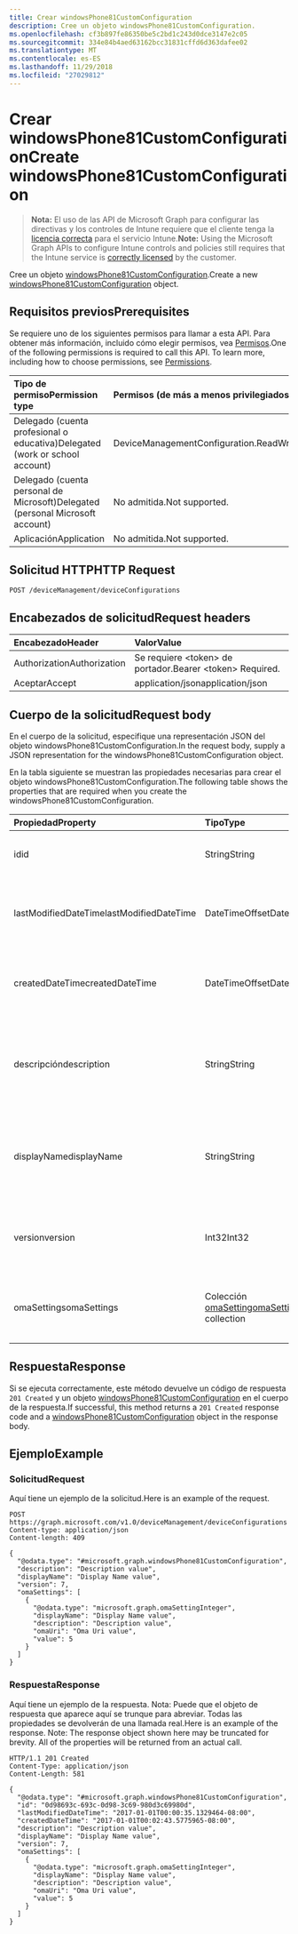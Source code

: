 ```yaml
---
title: Crear windowsPhone81CustomConfiguration
description: Cree un objeto windowsPhone81CustomConfiguration.
ms.openlocfilehash: cf3b897fe86350be5c2bd1c243d0dce3147e2c05
ms.sourcegitcommit: 334e84b4aed63162bcc31831cffd6d363dafee02
ms.translationtype: MT
ms.contentlocale: es-ES
ms.lasthandoff: 11/29/2018
ms.locfileid: "27029812"
---
```

# <a name="create-windowsphone81customconfiguration"></a><span data-ttu-id="332a7-103">Crear windowsPhone81CustomConfiguration</span><span class="sxs-lookup"><span data-stu-id="332a7-103">Create windowsPhone81CustomConfiguration</span></span>

> <span data-ttu-id="332a7-104">**Nota:** El uso de las API de Microsoft Graph para configurar las directivas y los controles de Intune requiere que el cliente tenga la [licencia correcta](https://go.microsoft.com/fwlink/?linkid=839381) para el servicio Intune.</span><span class="sxs-lookup"><span data-stu-id="332a7-104">**Note:** Using the Microsoft Graph APIs to configure Intune controls and policies still requires that the Intune service is [correctly licensed](https://go.microsoft.com/fwlink/?linkid=839381) by the customer.</span></span>

<span data-ttu-id="332a7-105">Cree un objeto [windowsPhone81CustomConfiguration](../resources/intune-deviceconfig-windowsphone81customconfiguration.md).</span><span class="sxs-lookup"><span data-stu-id="332a7-105">Create a new [windowsPhone81CustomConfiguration](../resources/intune-deviceconfig-windowsphone81customconfiguration.md) object.</span></span>
## <a name="prerequisites"></a><span data-ttu-id="332a7-106">Requisitos previos</span><span class="sxs-lookup"><span data-stu-id="332a7-106">Prerequisites</span></span>
<span data-ttu-id="332a7-p101">Se requiere uno de los siguientes permisos para llamar a esta API. Para obtener más información, incluido cómo elegir permisos, vea [Permisos](/graph/permissions-reference).</span><span class="sxs-lookup"><span data-stu-id="332a7-p101">One of the following permissions is required to call this API. To learn more, including how to choose permissions, see [Permissions](/graph/permissions-reference).</span></span>

|<span data-ttu-id="332a7-109">Tipo de permiso</span><span class="sxs-lookup"><span data-stu-id="332a7-109">Permission type</span></span>|<span data-ttu-id="332a7-110">Permisos (de más a menos privilegiados)</span><span class="sxs-lookup"><span data-stu-id="332a7-110">Permissions (from most to least privileged)</span></span>|
|:---|:---|
|<span data-ttu-id="332a7-111">Delegado (cuenta profesional o educativa)</span><span class="sxs-lookup"><span data-stu-id="332a7-111">Delegated (work or school account)</span></span>|<span data-ttu-id="332a7-112">DeviceManagementConfiguration.ReadWrite.All</span><span class="sxs-lookup"><span data-stu-id="332a7-112">DeviceManagementConfiguration.ReadWrite.All</span></span>|
|<span data-ttu-id="332a7-113">Delegado (cuenta personal de Microsoft)</span><span class="sxs-lookup"><span data-stu-id="332a7-113">Delegated (personal Microsoft account)</span></span>|<span data-ttu-id="332a7-114">No admitida.</span><span class="sxs-lookup"><span data-stu-id="332a7-114">Not supported.</span></span>|
|<span data-ttu-id="332a7-115">Aplicación</span><span class="sxs-lookup"><span data-stu-id="332a7-115">Application</span></span>|<span data-ttu-id="332a7-116">No admitida.</span><span class="sxs-lookup"><span data-stu-id="332a7-116">Not supported.</span></span>|

## <a name="http-request"></a><span data-ttu-id="332a7-117">Solicitud HTTP</span><span class="sxs-lookup"><span data-stu-id="332a7-117">HTTP Request</span></span>
<!-- {
  "blockType": "ignored"
}
-->
``` http
POST /deviceManagement/deviceConfigurations
```

## <a name="request-headers"></a><span data-ttu-id="332a7-118">Encabezados de solicitud</span><span class="sxs-lookup"><span data-stu-id="332a7-118">Request headers</span></span>
|<span data-ttu-id="332a7-119">Encabezado</span><span class="sxs-lookup"><span data-stu-id="332a7-119">Header</span></span>|<span data-ttu-id="332a7-120">Valor</span><span class="sxs-lookup"><span data-stu-id="332a7-120">Value</span></span>|
|:---|:---|
|<span data-ttu-id="332a7-121">Authorization</span><span class="sxs-lookup"><span data-stu-id="332a7-121">Authorization</span></span>|<span data-ttu-id="332a7-122">Se requiere &lt;token&gt; de portador.</span><span class="sxs-lookup"><span data-stu-id="332a7-122">Bearer &lt;token&gt; Required.</span></span>|
|<span data-ttu-id="332a7-123">Aceptar</span><span class="sxs-lookup"><span data-stu-id="332a7-123">Accept</span></span>|<span data-ttu-id="332a7-124">application/json</span><span class="sxs-lookup"><span data-stu-id="332a7-124">application/json</span></span>|

## <a name="request-body"></a><span data-ttu-id="332a7-125">Cuerpo de la solicitud</span><span class="sxs-lookup"><span data-stu-id="332a7-125">Request body</span></span>
<span data-ttu-id="332a7-126">En el cuerpo de la solicitud, especifique una representación JSON del objeto windowsPhone81CustomConfiguration.</span><span class="sxs-lookup"><span data-stu-id="332a7-126">In the request body, supply a JSON representation for the windowsPhone81CustomConfiguration object.</span></span>

<span data-ttu-id="332a7-127">En la tabla siguiente se muestran las propiedades necesarias para crear el objeto windowsPhone81CustomConfiguration.</span><span class="sxs-lookup"><span data-stu-id="332a7-127">The following table shows the properties that are required when you create the windowsPhone81CustomConfiguration.</span></span>

|<span data-ttu-id="332a7-128">Propiedad</span><span class="sxs-lookup"><span data-stu-id="332a7-128">Property</span></span>|<span data-ttu-id="332a7-129">Tipo</span><span class="sxs-lookup"><span data-stu-id="332a7-129">Type</span></span>|<span data-ttu-id="332a7-130">Descripción</span><span class="sxs-lookup"><span data-stu-id="332a7-130">Description</span></span>|
|:---|:---|:---|
|<span data-ttu-id="332a7-131">id</span><span class="sxs-lookup"><span data-stu-id="332a7-131">id</span></span>|<span data-ttu-id="332a7-132">String</span><span class="sxs-lookup"><span data-stu-id="332a7-132">String</span></span>|<span data-ttu-id="332a7-133">Clave de la entidad.</span><span class="sxs-lookup"><span data-stu-id="332a7-133">Key of the entity.</span></span> <span data-ttu-id="332a7-134">Heredado de [deviceConfiguration](../resources/intune-deviceconfig-deviceconfiguration.md)</span><span class="sxs-lookup"><span data-stu-id="332a7-134">Inherited from [deviceConfiguration](../resources/intune-deviceconfig-deviceconfiguration.md)</span></span>|
|<span data-ttu-id="332a7-135">lastModifiedDateTime</span><span class="sxs-lookup"><span data-stu-id="332a7-135">lastModifiedDateTime</span></span>|<span data-ttu-id="332a7-136">DateTimeOffset</span><span class="sxs-lookup"><span data-stu-id="332a7-136">DateTimeOffset</span></span>|<span data-ttu-id="332a7-137">Fecha y hora en la que se modificó el objeto por última vez.</span><span class="sxs-lookup"><span data-stu-id="332a7-137">DateTime the object was last modified.</span></span> <span data-ttu-id="332a7-138">Heredado de [deviceConfiguration](../resources/intune-deviceconfig-deviceconfiguration.md)</span><span class="sxs-lookup"><span data-stu-id="332a7-138">Inherited from [deviceConfiguration](../resources/intune-deviceconfig-deviceconfiguration.md)</span></span>|
|<span data-ttu-id="332a7-139">createdDateTime</span><span class="sxs-lookup"><span data-stu-id="332a7-139">createdDateTime</span></span>|<span data-ttu-id="332a7-140">DateTimeOffset</span><span class="sxs-lookup"><span data-stu-id="332a7-140">DateTimeOffset</span></span>|<span data-ttu-id="332a7-141">Fecha y hora en la que se creó el objeto.</span><span class="sxs-lookup"><span data-stu-id="332a7-141">DateTime the object was created.</span></span> <span data-ttu-id="332a7-142">Heredado de [deviceConfiguration](../resources/intune-deviceconfig-deviceconfiguration.md)</span><span class="sxs-lookup"><span data-stu-id="332a7-142">Inherited from [deviceConfiguration](../resources/intune-deviceconfig-deviceconfiguration.md)</span></span>|
|<span data-ttu-id="332a7-143">descripción</span><span class="sxs-lookup"><span data-stu-id="332a7-143">description</span></span>|<span data-ttu-id="332a7-144">String</span><span class="sxs-lookup"><span data-stu-id="332a7-144">String</span></span>|<span data-ttu-id="332a7-145">Descripción proporcionada por el administrador de la configuración del dispositivo.</span><span class="sxs-lookup"><span data-stu-id="332a7-145">Admin provided description of the Device Configuration.</span></span> <span data-ttu-id="332a7-146">Heredado de [deviceConfiguration](../resources/intune-deviceconfig-deviceconfiguration.md)</span><span class="sxs-lookup"><span data-stu-id="332a7-146">Inherited from [deviceConfiguration](../resources/intune-deviceconfig-deviceconfiguration.md)</span></span>|
|<span data-ttu-id="332a7-147">displayName</span><span class="sxs-lookup"><span data-stu-id="332a7-147">displayName</span></span>|<span data-ttu-id="332a7-148">String</span><span class="sxs-lookup"><span data-stu-id="332a7-148">String</span></span>|<span data-ttu-id="332a7-149">Nombre proporcionado por el administrador de la configuración del dispositivo.</span><span class="sxs-lookup"><span data-stu-id="332a7-149">Admin provided name of the device configuration.</span></span> <span data-ttu-id="332a7-150">Heredado de [deviceConfiguration](../resources/intune-deviceconfig-deviceconfiguration.md)</span><span class="sxs-lookup"><span data-stu-id="332a7-150">Inherited from [deviceConfiguration](../resources/intune-deviceconfig-deviceconfiguration.md)</span></span>|
|<span data-ttu-id="332a7-151">version</span><span class="sxs-lookup"><span data-stu-id="332a7-151">version</span></span>|<span data-ttu-id="332a7-152">Int32</span><span class="sxs-lookup"><span data-stu-id="332a7-152">Int32</span></span>|<span data-ttu-id="332a7-153">Versión de la configuración del dispositivo.</span><span class="sxs-lookup"><span data-stu-id="332a7-153">Version of the device configuration.</span></span> <span data-ttu-id="332a7-154">Heredado de [deviceConfiguration](../resources/intune-deviceconfig-deviceconfiguration.md)</span><span class="sxs-lookup"><span data-stu-id="332a7-154">Inherited from [deviceConfiguration](../resources/intune-deviceconfig-deviceconfiguration.md)</span></span>|
|<span data-ttu-id="332a7-155">omaSettings</span><span class="sxs-lookup"><span data-stu-id="332a7-155">omaSettings</span></span>|<span data-ttu-id="332a7-156">Colección [omaSetting](../resources/intune-deviceconfig-omasetting.md)</span><span class="sxs-lookup"><span data-stu-id="332a7-156">[omaSetting](../resources/intune-deviceconfig-omasetting.md) collection</span></span>|<span data-ttu-id="332a7-157">Configuración de OMA.</span><span class="sxs-lookup"><span data-stu-id="332a7-157">OMA settings.</span></span> <span data-ttu-id="332a7-158">Esta colección puede contener un máximo de 1000 elementos.</span><span class="sxs-lookup"><span data-stu-id="332a7-158">This collection can contain a maximum of 1000 elements.</span></span>|



## <a name="response"></a><span data-ttu-id="332a7-159">Respuesta</span><span class="sxs-lookup"><span data-stu-id="332a7-159">Response</span></span>
<span data-ttu-id="332a7-160">Si se ejecuta correctamente, este método devuelve un código de respuesta `201 Created` y un objeto [windowsPhone81CustomConfiguration](../resources/intune-deviceconfig-windowsphone81customconfiguration.md) en el cuerpo de la respuesta.</span><span class="sxs-lookup"><span data-stu-id="332a7-160">If successful, this method returns a `201 Created` response code and a [windowsPhone81CustomConfiguration](../resources/intune-deviceconfig-windowsphone81customconfiguration.md) object in the response body.</span></span>

## <a name="example"></a><span data-ttu-id="332a7-161">Ejemplo</span><span class="sxs-lookup"><span data-stu-id="332a7-161">Example</span></span>
### <a name="request"></a><span data-ttu-id="332a7-162">Solicitud</span><span class="sxs-lookup"><span data-stu-id="332a7-162">Request</span></span>
<span data-ttu-id="332a7-163">Aquí tiene un ejemplo de la solicitud.</span><span class="sxs-lookup"><span data-stu-id="332a7-163">Here is an example of the request.</span></span>
``` http
POST https://graph.microsoft.com/v1.0/deviceManagement/deviceConfigurations
Content-type: application/json
Content-length: 409

{
  "@odata.type": "#microsoft.graph.windowsPhone81CustomConfiguration",
  "description": "Description value",
  "displayName": "Display Name value",
  "version": 7,
  "omaSettings": [
    {
      "@odata.type": "microsoft.graph.omaSettingInteger",
      "displayName": "Display Name value",
      "description": "Description value",
      "omaUri": "Oma Uri value",
      "value": 5
    }
  ]
}
```

### <a name="response"></a><span data-ttu-id="332a7-164">Respuesta</span><span class="sxs-lookup"><span data-stu-id="332a7-164">Response</span></span>
<span data-ttu-id="332a7-p109">Aquí tiene un ejemplo de la respuesta. Nota: Puede que el objeto de respuesta que aparece aquí se trunque para abreviar. Todas las propiedades se devolverán de una llamada real.</span><span class="sxs-lookup"><span data-stu-id="332a7-p109">Here is an example of the response. Note: The response object shown here may be truncated for brevity. All of the properties will be returned from an actual call.</span></span>
``` http
HTTP/1.1 201 Created
Content-Type: application/json
Content-Length: 581

{
  "@odata.type": "#microsoft.graph.windowsPhone81CustomConfiguration",
  "id": "0d98693c-693c-0d98-3c69-980d3c69980d",
  "lastModifiedDateTime": "2017-01-01T00:00:35.1329464-08:00",
  "createdDateTime": "2017-01-01T00:02:43.5775965-08:00",
  "description": "Description value",
  "displayName": "Display Name value",
  "version": 7,
  "omaSettings": [
    {
      "@odata.type": "microsoft.graph.omaSettingInteger",
      "displayName": "Display Name value",
      "description": "Description value",
      "omaUri": "Oma Uri value",
      "value": 5
    }
  ]
}
```



